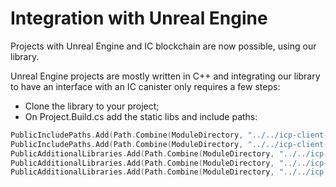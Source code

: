 # Integration with Unreal Engine

Projects with Unreal Engine and IC blockchain are now possible, using our library.

Unreal Engine projects are mostly written in C++ and integrating our library to have an interface with an IC canister only requires a few steps:
- Clone the library to your project;
- On Project.Build.cs add the static libs and include paths:

```cpp
PublicIncludePaths.Add(Path.Combine(ModuleDirectory, "../../icp-client-cpp/lib-agent-c/inc"));
PublicIncludePaths.Add(Path.Combine(ModuleDirectory, "../../icp-client-cpp/lib-agent-cpp/inc"));
PublicAdditionalLibraries.Add(Path.Combine(ModuleDirectory, "../../icp-client-cpp/ic-agent-wrapper/target/release", "libic_agent_wrapper.a"));
PublicAdditionalLibraries.Add(Path.Combine(ModuleDirectory, "../../icp-client-cpp/build", "libagent_c.a"));
PublicAdditionalLibraries.Add(Path.Combine(ModuleDirectory, "../../icp-client-cpp/build", "libagent_cpp.a"));
```
